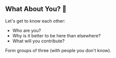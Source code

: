 
## What About You? 💐

Let's get to know each other:

- Who are you?
- Why is it better to be here than elsewhere?
- What will you contribute?

Form groups of three (with people you don't know).
